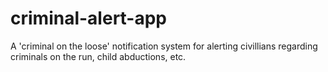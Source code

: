 # criminal-alert-app
A 'criminal on the loose' notification system for alerting civillians regarding criminals on the run, child abductions, etc.
